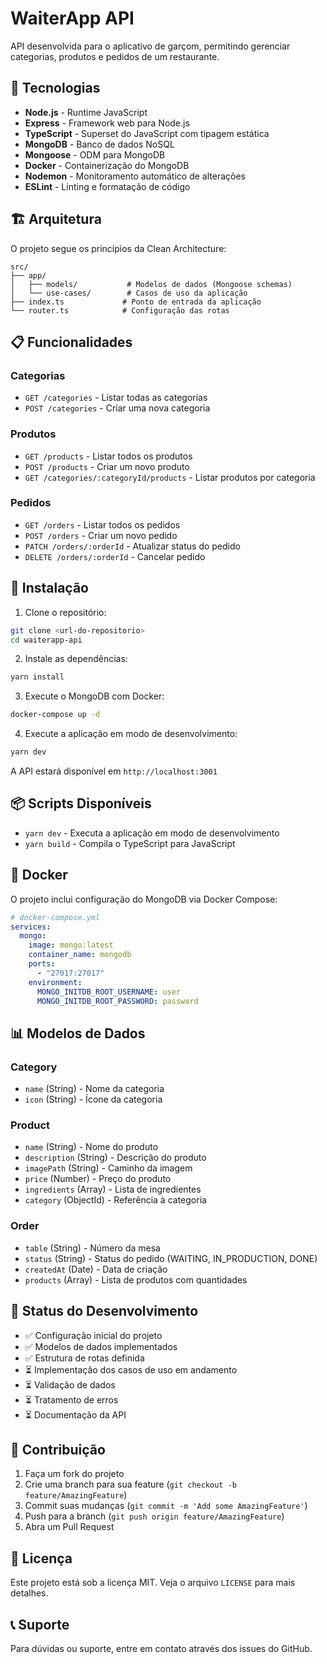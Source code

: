 # WaiterApp API

API desenvolvida para o aplicativo de garçom, permitindo gerenciar categorias, produtos e pedidos de um restaurante.

## 🚀 Tecnologias

- **Node.js** - Runtime JavaScript
- **Express** - Framework web para Node.js
- **TypeScript** - Superset do JavaScript com tipagem estática
- **MongoDB** - Banco de dados NoSQL
- **Mongoose** - ODM para MongoDB
- **Docker** - Containerização do MongoDB
- **Nodemon** - Monitoramento automático de alterações
- **ESLint** - Linting e formatação de código

## 🏗️ Arquitetura

O projeto segue os princípios da Clean Architecture:

```
src/
├── app/
│   ├── models/           # Modelos de dados (Mongoose schemas)
│   └── use-cases/        # Casos de uso da aplicação
├── index.ts             # Ponto de entrada da aplicação
└── router.ts            # Configuração das rotas
```

## 📋 Funcionalidades

### Categorias

- `GET /categories` - Listar todas as categorias
- `POST /categories` - Criar uma nova categoria

### Produtos

- `GET /products` - Listar todos os produtos
- `POST /products` - Criar um novo produto
- `GET /categories/:categoryId/products` - Listar produtos por categoria

### Pedidos

- `GET /orders` - Listar todos os pedidos
- `POST /orders` - Criar um novo pedido
- `PATCH /orders/:orderId` - Atualizar status do pedido
- `DELETE /orders/:orderId` - Cancelar pedido

## 🔧 Instalação

1. Clone o repositório:

```bash
git clone <url-do-repositorio>
cd waiterapp-api
```

2. Instale as dependências:

```bash
yarn install
```

3. Execute o MongoDB com Docker:

```bash
docker-compose up -d
```

4. Execute a aplicação em modo de desenvolvimento:

```bash
yarn dev
```

A API estará disponível em `http://localhost:3001`

## 📦 Scripts Disponíveis

- `yarn dev` - Executa a aplicação em modo de desenvolvimento
- `yarn build` - Compila o TypeScript para JavaScript

## 🐳 Docker

O projeto inclui configuração do MongoDB via Docker Compose:

```yaml
# docker-compose.yml
services:
  mongo:
    image: mongo:latest
    container_name: mongodb
    ports:
      - "27017:27017"
    environment:
      MONGO_INITDB_ROOT_USERNAME: user
      MONGO_INITDB_ROOT_PASSWORD: password
```

## 📊 Modelos de Dados

### Category

- `name` (String) - Nome da categoria
- `icon` (String) - Ícone da categoria

### Product

- `name` (String) - Nome do produto
- `description` (String) - Descrição do produto
- `imagePath` (String) - Caminho da imagem
- `price` (Number) - Preço do produto
- `ingredients` (Array) - Lista de ingredientes
- `category` (ObjectId) - Referência à categoria

### Order

- `table` (String) - Número da mesa
- `status` (String) - Status do pedido (WAITING, IN_PRODUCTION, DONE)
- `createdAt` (Date) - Data de criação
- `products` (Array) - Lista de produtos com quantidades

## 🔄 Status do Desenvolvimento

- ✅ Configuração inicial do projeto
- ✅ Modelos de dados implementados
- ✅ Estrutura de rotas definida
- ⏳ Implementação dos casos de uso em andamento
- ⏳ Validação de dados
- ⏳ Tratamento de erros
- ⏳ Documentação da API

## 🤝 Contribuição

1. Faça um fork do projeto
2. Crie uma branch para sua feature (`git checkout -b feature/AmazingFeature`)
3. Commit suas mudanças (`git commit -m 'Add some AmazingFeature'`)
4. Push para a branch (`git push origin feature/AmazingFeature`)
5. Abra um Pull Request

## 📝 Licença

Este projeto está sob a licença MIT. Veja o arquivo `LICENSE` para mais detalhes.

## 📞 Suporte

Para dúvidas ou suporte, entre em contato através dos issues do GitHub.
